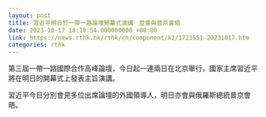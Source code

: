 ```yaml
---
layout: post
title: 習近平明日於一帶一路論壇開幕式演講　並會與普京會晤
date: 2023-10-17 18:10:54.000000000 +08:00
link: https://news.rthk.hk/rthk/ch/component/k2/1723551-20231017.htm
categories: rthk
---
```


第三屆一帶一路國際合作高峰論壇，今日起一連兩日在北京舉行，國家主席習近平將在明日的開幕式上發表主旨演講。

習近平今日分別會見多位出席論壇的外國領導人，明日亦會與俄羅斯總統普京會晤。

